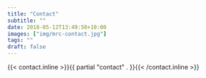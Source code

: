 ```yaml
---
title: "Contact"
subtitle: ""
date: 2018-05-12T13:49:50+10:00
images: ["img/mrc-contact.jpg"]
tags: ""
draft: false
---
```


{{< contact.inline >}}{{ partial "contact" . }}{{< /contact.inline >}}
